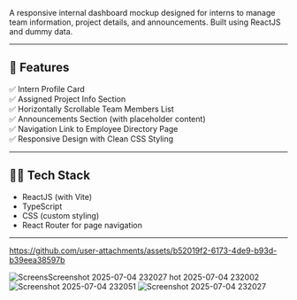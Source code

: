 A responsive internal dashboard mockup designed for interns to manage team information, project details, and announcements. Built using ReactJS and dummy data.

---

## 📂 Features

✅ Intern Profile Card  
✅ Assigned Project Info Section  
✅ Horizontally Scrollable Team Members List  
✅ Announcements Section (with placeholder content)  
✅ Navigation Link to Employee Directory Page  
✅ Responsive Design with Clean CSS Styling

---

## 🧑‍💻 Tech Stack

- ReactJS (with Vite)
- TypeScript
- CSS (custom styling)
- React Router for page navigation

---

https://github.com/user-attachments/assets/b52019f2-6173-4de9-b93d-b39eea38597b


![Screens![Screenshot 2025-07-04 232027](https://github.com/user-attachments/assets/89d3ca64-b834-4d6a-8c3b-465a6fb20c8b)
hot 2025-07-04 232002](https://github.com/user-attachments/assets/5348c215-9928-4eb6-802d-1a771114aa20)
![Screenshot 2025-07-04 232051](https://github.com/user-attachments/assets/9414fac4-d674-4cbf-aa1e-c527cf989a18)
![Screenshot 2025-07-04 232027](https://github.com/user-attachments/assets/a0a3b466-6c7d-4370-89a4-16b9d170f75b)

